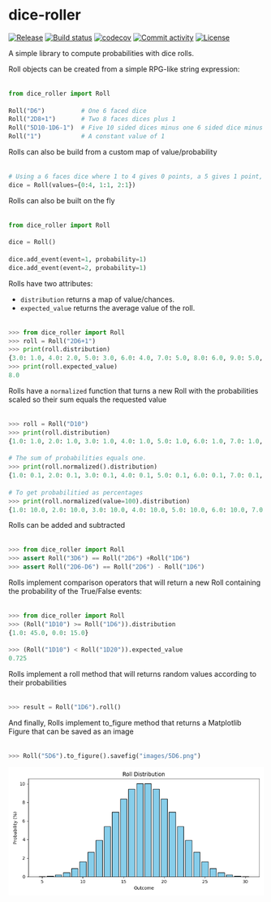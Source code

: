 # dice-roller

[![Release](https://img.shields.io/github/v/release/rguillon/dice-roller)](https://img.shields.io/github/v/release/rguillon/dice-roller)
[![Build status](https://img.shields.io/github/actions/workflow/status/rguillon/dice-roller/ci.yml?branch=main)](https://github.com/rguillon/dice-roller/actions/workflows/ci.yml?query=branch%3Amain)
[![codecov](https://codecov.io/gh/rguillon/dice-roller/branch/main/graph/badge.svg)](https://codecov.io/gh/rguillon/dice-roller)
[![Commit activity](https://img.shields.io/github/commit-activity/m/rguillon/dice-roller)](https://img.shields.io/github/commit-activity/m/rguillon/dice-roller)
[![License](https://img.shields.io/github/license/rguillon/dice-roller)](https://img.shields.io/github/license/rguillon/dice-roller)

A simple library to compute probabilities with dice rolls.


Roll objects can be created from a simple RPG-like string expression:

```python

from dice_roller import Roll

Roll("D6")          # One 6 faced dice
Roll("2D8+1")       # Two 8 faces dices plus 1
Roll("5D10-1D6-1")  # Five 10 sided dices minus one 6 sided dice minus 1
Roll("1")           # A constant value of 1

```

Rolls can also be build from a custom map of value/probability

```python

# Using a 6 faces dice where 1 to 4 gives 0 points, a 5 gives 1 point, a 6 gives 2 points
dice = Roll(values={0:4, 1:1, 2:1})


```


Rolls can also be built on the fly

```python

from dice_roller import Roll

dice = Roll()

dice.add_event(event=1, probability=1)
dice.add_event(event=2, probability=1)

```

Rolls have two attributes:
* `distribution` returns a map of value/chances.
* `expected_value` returns the average value of the roll.

```python

>>> from dice_roller import Roll
>>> roll = Roll("2D6+1")
>>> print(roll.distribution)
{3.0: 1.0, 4.0: 2.0, 5.0: 3.0, 6.0: 4.0, 7.0: 5.0, 8.0: 6.0, 9.0: 5.0, 10.0: 4.0, 11.0: 3.0, 12.0: 2.0, 13.0: 1.0}
>>> print(roll.expected_value)
8.0

```

Rolls have a `normalized` function that turns a new Roll with the probabilities scaled so their sum equals the requested value

```python

>>> roll = Roll("D10")
>>> print(roll.distribution)
{1.0: 1.0, 2.0: 1.0, 3.0: 1.0, 4.0: 1.0, 5.0: 1.0, 6.0: 1.0, 7.0: 1.0, 8.0: 1.0, 9.0: 1.0, 10.0: 1.0}

# The sum of probabilities equals one.
>>> print(roll.normalized().distribution)
{1.0: 0.1, 2.0: 0.1, 3.0: 0.1, 4.0: 0.1, 5.0: 0.1, 6.0: 0.1, 7.0: 0.1, 8.0: 0.1, 9.0: 0.1, 10.0: 0.1}

# To get probabilitied as percentages
>>> print(roll.normalized(value=100).distribution)
{1.0: 10.0, 2.0: 10.0, 3.0: 10.0, 4.0: 10.0, 5.0: 10.0, 6.0: 10.0, 7.0: 10.0, 8.0: 10.0, 9.0: 10.0, 10.0: 10.0}


```

Rolls can be added and subtracted

```python

>>> from dice_roller import Roll
>>> assert Roll("3D6") == Roll("2D6") +Roll("1D6")
>>> assert Roll("2D6-D6") == Roll("2D6") - Roll("1D6")

```

Rolls implement comparison operators that will return a new Roll containing the probability of the True/False events:


```python

>>> from dice_roller import Roll
>>> (Roll("1D10") >= Roll("1D6")).distribution
{1.0: 45.0, 0.0: 15.0}

>>> (Roll("1D10") < Roll("1D20")).expected_value
0.725

```

Rolls implement a roll method that will returns random values according to their probabilities

```python

>>> result = Roll("1D6").roll()

```

And finally, Rolls implement to_figure method that returns a Matplotlib Figure that can be saved as an image

```python

>>> Roll("5D6").to_figure().savefig("images/5D6.png")

```

![5D6](images/5D6.png "5D6")
